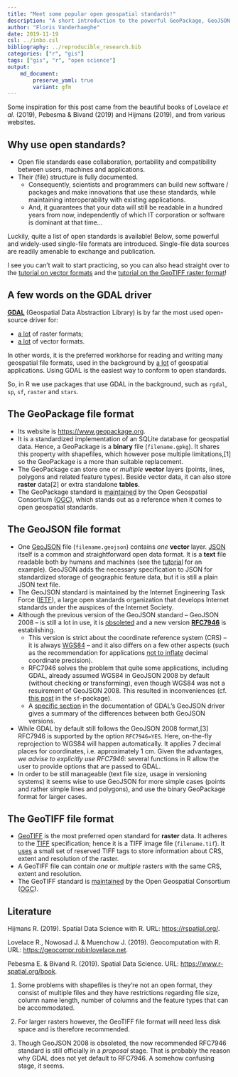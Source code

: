 ```yaml
---
title: "Meet some popular open geospatial standards!"
description: "A short introduction to the powerful GeoPackage, GeoJSON and GeoTIFF standards"
author: "Floris Vanderhaeghe"
date: 2019-11-19
csl: ../inbo.csl
bibliography: ../reproducible_research.bib
categories: ["r", "gis"]
tags: ["gis", "r", "open science"]
output: 
    md_document:
        preserve_yaml: true
        variant: gfm
---
```


Some inspiration for this post came from the beautiful books of Lovelace
*et al.* (2019), Pebesma & Bivand (2019) and Hijmans (2019), and from
various websites.

## Why use open standards?

  - Open file standards ease collaboration, portability and
    compatibility between users, machines and applications.
  - Their (file) structure is fully documented.
      - Consequently, scientists and programmers can build new software
        / packages and make innovations that use these standards, while
        maintaining interoperability with existing applications.
      - And, it guarantees that your data will still be readable in a
        hundred years from now, independently of which IT corporation or
        software is dominant at that time…

Luckily, quite a list of open standards is available\! Below, some
powerful and widely-used single-file formats are introduced. Single-file
data sources are readily amenable to exchange and publication.

I see you can’t wait to start practicing, so you can also head straight
over to the [tutorial on vector
formats](../../tutorials/spatial_standards_vector/) and the [tutorial on
the GeoTIFF raster format](../../tutorials/spatial_standards_raster/)\!

## A few words on the GDAL driver

**[GDAL](https://gdal.org)** (Geospatial Data Abstraction Library) is by
far the most used open-source driver for:

  - [a lot](https://gdal.org/drivers/raster/index.html) of raster
    formats;
  - [a lot](https://gdal.org/drivers/vector/index.html) of vector
    formats.

In other words, it is the preferred workhorse for reading and writing
many geospatial file formats, used in the background by [a
lot](https://gdal.org/software_using_gdal.html#software-using-gdal) of
geospatial applications. Using GDAL is the easiest way to conform to
open standards.

So, in R we use packages that use GDAL in the background, such as
`rgdal`, `sp`, `sf`, `raster` and `stars`.

## The GeoPackage file format

  - Its website is <https://www.geopackage.org>.
  - It is a standardized implementation of an SQLite database for
    geospatial data. Hence, a GeoPackage is a **binary** file
    (`filename.gpkg`). It shares this property with shapefiles, which
    however pose multiple limitations,\[1\] so the GeoPackage is a more
    than suitable replacement.
  - The GeoPackage can store one or *multiple* **vector** layers
    (points, lines, polygons and related feature types). Beside vector
    data, it can also store **raster** data\[2\] or extra standalone
    **tables**.
  - The GeoPackage standard is
    [maintained](https://www.opengeospatial.org/standards/geopackage) by
    the Open Geospatial Consortium
    ([OGC](https://www.opengeospatial.org/)), which stands out as a
    reference when it comes to open geospatial standards.

## The GeoJSON file format

  - One [GeoJSON](https://tools.ietf.org/html/rfc7946) file
    (`filename.geojson`) contains *one* **vector** layer.
    [JSON](https://en.wikipedia.org/wiki/JSON) itself is a common and
    straightforward open data format. It is a **text** file readable
    both by humans and machines (see the
    [tutorial](../../tutorials/spatial_standards_vector/) for an
    example). GeoJSON adds the necessary specification to JSON for
    standardized storage of geographic feature data, but it is still a
    plain JSON text file.
  - The GeoJSON standard is maintained by the Internet Engineering Task
    Force ([IETF](https://www.ietf.org/)), a large open standards
    organization that develops Internet standards under the auspices of
    the Internet Society.
  - Although the previous version of the GeoJSON standard – GeoJSON 2008
    – is still a lot in use, it is
    [obsoleted](http://geojson.org/geojson-spec.html) and a new version
    **[RFC7946](https://tools.ietf.org/html/rfc7946)** is establishing.
      - This version is strict about the coordinate reference system
        (CRS) – it is always [WGS84](https://epsg.io/4326) – and it also
        differs on a few other aspects (such as the recommendation for
        applications [not to
        inflate](https://tools.ietf.org/html/rfc7946#section-11.2)
        decimal coordinate precision).
      - RFC7946 solves the problem that quite some applications,
        including GDAL, already assumed WGS84 in GeoJSON 2008 by default
        (without checking or transforming), even though WGS84 was not a
        resuirement of GeoJSON 2008. This resulted in inconveniences
        (cf. [this
        post](https://github.com/r-spatial/sf/issues/344#issue-229118527)
        in the `sf`-package).
      - A [specific
        section](https://gdal.org/drivers/vector/geojson.html#rfc-7946-write-support)
        in the documentation of GDAL’s GeoJSON driver gives a summary of
        the differences between both GeoJSON versions.
  - While GDAL by default still follows the GeoJSON 2008 format,\[3\]
    RFC7946 is supported by the option `RFC7946=YES`. Here, on-the-fly
    reprojection to WGS84 will happen automatically. It applies 7
    decimal places for coordinates, i.e. approximately 1 cm. Given the
    advantages, *we advise to explicitly use RFC7946*: several functions
    in R allow the user to provide options that are passed to GDAL.
  - In order to be still manageable (text file size, usage in versioning
    systems) it seems wise to use GeoJSON for more simple cases (points
    and rather simple lines and polygons), and use the binary GeoPackage
    format for larger cases.

## The GeoTIFF file format

  - [GeoTIFF](https://en.wikipedia.org/wiki/GeoTIFF) is the most
    preferred open standard for **raster** data. It adheres to the
    [TIFF](https://en.wikipedia.org/wiki/TIFF) specification; hence it
    is a TIFF image file (`filename.tif`). It
    [uses](http://docs.opengeospatial.org/is/19-008r4/19-008r4.html#_geotiff_file_structure_and_geotiff_crs_and_models_principles_informative)
    a small set of reserved TIFF tags to store information about CRS,
    extent and resolution of the raster.
  - A GeoTIFF file can contain *one* or *multiple* rasters with the same
    CRS, extent and resolution.
  - The GeoTIFF standard is
    [maintained](https://www.opengeospatial.org/standards/geotiff) by
    the Open Geospatial Consortium
    ([OGC](https://www.opengeospatial.org/)).

## Literature

<div id="refs" class="references">

<div id="ref-heijmans_spatial_2019">

Hijmans R. (2019). Spatial Data Science with R. URL:
<https://rspatial.org/>.

</div>

<div id="ref-lovelace_geocomputation_2019">

Lovelace R., Nowosad J. & Muenchow J. (2019). Geocomputation with R.
URL: <https://geocompr.robinlovelace.net>.

</div>

<div id="ref-pebesma_edzer_spatial_2019">

Pebesma E. & Bivand R. (2019). Spatial Data Science. URL:
<https://www.r-spatial.org/book>.

</div>

</div>

1.   Some problems with shapefiles is they’re not an open format, they
    consist of multiple files and they have restrictions regarding file
    size, column name length, number of columns and the feature types
    that can be accommodated.

2.   For larger rasters however, the GeoTIFF file format will need less
    disk space and is therefore recommended.

3.   Though GeoJSON 2008 is obsoleted, the now recommended RFC7946
    standard is still officially in a *proposal* stage. That is probably
    the reason why GDAL does not yet default to RFC7946. A somehow
    confusing stage, it seems.
